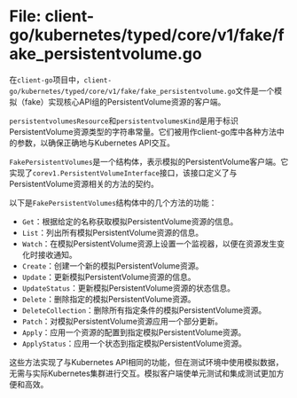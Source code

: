 # File: client-go/kubernetes/typed/core/v1/fake/fake_persistentvolume.go

在`client-go`项目中，`client-go/kubernetes/typed/core/v1/fake/fake_persistentvolume.go`文件是一个模拟（fake）实现核心API组的PersistentVolume资源的客户端。

`persistentvolumesResource`和`persistentvolumesKind`是用于标识PersistentVolume资源类型的字符串常量。它们被用作client-go库中各种方法中的参数，以确保正确地与Kubernetes API交互。

`FakePersistentVolumes`是一个结构体，表示模拟的PersistentVolume客户端。它实现了`corev1.PersistentVolumeInterface`接口，该接口定义了与PersistentVolume资源相关的方法的契约。

以下是`FakePersistentVolumes`结构体中的几个方法的功能：

- `Get`：根据给定的名称获取模拟PersistentVolume资源的信息。
- `List`：列出所有模拟PersistentVolume资源的信息。
- `Watch`：在模拟PersistentVolume资源上设置一个监视器，以便在资源发生变化时接收通知。
- `Create`：创建一个新的模拟PersistentVolume资源。
- `Update`：更新模拟PersistentVolume资源的信息。
- `UpdateStatus`：更新模拟PersistentVolume资源的状态信息。
- `Delete`：删除指定的模拟PersistentVolume资源。
- `DeleteCollection`：删除所有指定条件的模拟PersistentVolume资源。
- `Patch`：对模拟PersistentVolume资源应用一个部分更新。
- `Apply`：应用一个资源的配置到指定模拟PersistentVolume资源。
- `ApplyStatus`：应用一个状态到指定模拟PersistentVolume资源。

这些方法实现了与Kubernetes API相同的功能，但在测试环境中使用模拟数据，无需与实际Kubernetes集群进行交互。模拟客户端使单元测试和集成测试更加方便和高效。


